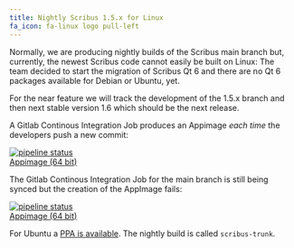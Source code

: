 ```yaml
---
title: Nightly Scribus 1.5.x for Linux
fa_icon: fa-linux logo pull-left
---
```


Normally, we are producing nightly builds of the Scribus main branch but, currently, the newest Scribus code cannot easily be built on Linux: The team decided to start the migration of Scribus Qt 6 and there are no Qt 6 packages available for Debian or Ubuntu, yet.

For the near feature we will track the development of the 1.5.x branch and then next stable version 1.6 which should be the next release.

A Gitlab Continous Integration Job produces an Appimage _each time_ the developers push a new commit:

[![pipeline status](https://gitlab.com/scribus/scribus16/badges/main/pipeline.svg)](https://gitlab.com/scribus/scribus16/commits/main)  
<i class="fa fa-download" aria-hidden="true"></i> [Appimage (64 bit)](https://gitlab.com/scribus/scribus16/-/jobs/artifacts/main/raw/Scribus-nightly-x86_64.AppImage?job=appimage%3Alinux)

The Gitlab Continous Integration Job for the main branch is still being synced but the creation of the AppImage fails:

[![pipeline status](https://gitlab.com/scribus/scribus/badges/master/pipeline.svg)](https://gitlab.com/scribus/scribus/commits/master)  
<i class="fa fa-download" aria-hidden="true"></i> [Appimage (64 bit)](https://gitlab.com/scribus/scribus/-/jobs/artifacts/master/raw/Scribus-nightly-x86_64.AppImage?job=appimage%3Alinux)


For Ubuntu a [PPA is available](https://launchpad.net/~scribus/+archive/ppa?target=_blank). The nightly build is called `scribus-trunk`.
